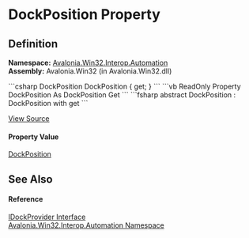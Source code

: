 # DockPosition Property




## Definition
**Namespace:** <a href="N_Avalonia_Win32_Interop_Automation">Avalonia.Win32.Interop.Automation</a>  
**Assembly:** Avalonia.Win32 (in Avalonia.Win32.dll)

<Tabs groupId="api-code-preview">
<TabItem value="csharp" label="C#">
```csharp
DockPosition DockPosition { get; }
```
</TabItem>
<TabItem value="vb" label="VB">
```vb
ReadOnly Property DockPosition As DockPosition
	Get
```
</TabItem>
<TabItem value="fsharp" label="F#">
```fsharp
abstract DockPosition : DockPosition with get
```
</TabItem>
</Tabs>



<a href="https://github.com/AvaloniaUI/Avalonia/tree/master/src/Windows/Avalonia.Win32/Interop/Automation/IDockProvider.cs" title="View the source code">View Source</a>



#### Property Value
<a href="T_Avalonia_Win32_Interop_Automation_DockPosition">DockPosition</a>

## See Also


#### Reference
<a href="T_Avalonia_Win32_Interop_Automation_IDockProvider">IDockProvider Interface</a>  
<a href="N_Avalonia_Win32_Interop_Automation">Avalonia.Win32.Interop.Automation Namespace</a>  

